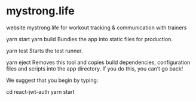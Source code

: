 # mystrong.life

website mystrong.life for workout tracking & communication with trainers

yarn start
yarn build
Bundles the app into static files for production.

yarn test
Starts the test runner.

yarn eject
Removes this tool and copies build dependencies, configuration files
and scripts into the app directory. If you do this, you can’t go back!

We suggest that you begin by typing:

cd react-jwt-auth
yarn start
